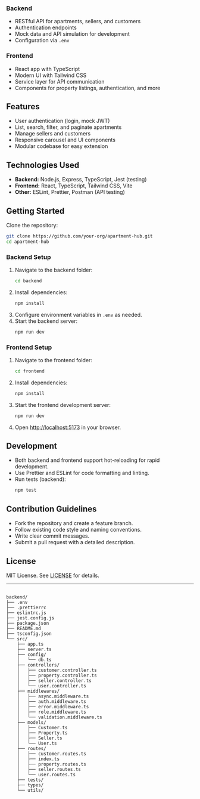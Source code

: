 

### Backend
- RESTful API for apartments, sellers, and customers
- Authentication endpoints
- Mock data and API simulation for development
- Configuration via `.env`

### Frontend
- React app with TypeScript
- Modern UI with Tailwind CSS
- Service layer for API communication
- Components for property listings, authentication, and more

## Features
- User authentication (login, mock JWT)
- List, search, filter, and paginate apartments
- Manage sellers and customers
- Responsive carousel and UI components
- Modular codebase for easy extension

## Technologies Used
- **Backend:** Node.js, Express, TypeScript, Jest (testing)
- **Frontend:** React, TypeScript, Tailwind CSS, Vite
- **Other:** ESLint, Prettier, Postman (API testing)

## Getting Started
Clone the repository:
```sh
git clone https://github.com/your-org/apartment-hub.git
cd apartment-hub
```

### Backend Setup
1. Navigate to the backend folder:
   ```sh
   cd backend
   ```
2. Install dependencies:
   ```sh
   npm install
   ```
3. Configure environment variables in `.env` as needed.
4. Start the backend server:
   ```sh
   npm run dev
   ```

### Frontend Setup
1. Navigate to the frontend folder:
   ```sh
   cd frontend
   ```
2. Install dependencies:
   ```sh
   npm install
   ```
3. Start the frontend development server:
   ```sh
   npm run dev
   ```
4. Open [http://localhost:5173](http://localhost:5173) in your browser.

## Development
- Both backend and frontend support hot-reloading for rapid development.
- Use Prettier and ESLint for code formatting and linting.
- Run tests (backend):
  ```sh
  npm test
  ```

## Contribution Guidelines
- Fork the repository and create a feature branch.
- Follow existing code style and naming conventions.
- Write clear commit messages.
- Submit a pull request with a detailed description.

## License
MIT License. See [LICENSE](LICENSE) for details.

---

```

backend/
├── .env
├── .prettierrc
├── eslintrc.js
├── jest.config.js
├── package.json
├── README.md
├── tsconfig.json
└── src/
    ├── app.ts
    ├── server.ts
    ├── config/
    │   └── db.ts
    ├── controllers/
    │   ├── customer.controller.ts
    │   ├── property.controller.ts
    │   ├── seller.controller.ts
    │   └── user.controller.ts
    ├── middlewares/
    │   ├── async.middleware.ts
    │   ├── auth.middleware.ts
    │   ├── error.middleware.ts
    │   ├── role.middleware.ts
    │   └── validation.middleware.ts
    ├── models/
    │   ├── Customer.ts
    │   ├── Property.ts
    │   ├── Seller.ts
    │   └── User.ts
    ├── routes/
    │   ├── customer.routes.ts
    │   ├── index.ts
    │   ├── property.routes.ts
    │   ├── seller.routes.ts
    │   └── user.routes.ts
    ├── tests/
    ├── types/
    └── utils/

```